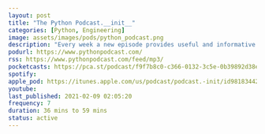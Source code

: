 ```yaml
---
layout: post
title: "The Python Podcast.__init__"
categories: [Python, Engineering]
image: assets/images/pods/python_podcast.png
description: "Every week a new episode provides useful and informative insights into the projects, platforms, and practices that engineers, business leaders, and data scientists need to know about to learn and grow in their career."
podurl: https://www.pythonpodcast.com/
rss: https://www.pythonpodcast.com/feed/mp3/
pocketcasts: https://pca.st/podcast/f9f7b8c0-c366-0132-3c5e-0b39892d38e0
spotify:
apple_pod: https://itunes.apple.com/us/podcast/podcast.-init/id981834425
youtube:
last_published: 2021-02-09 02:05:20
frequency: 7
duration: 36 mins to 59 mins
status: active
---
```

